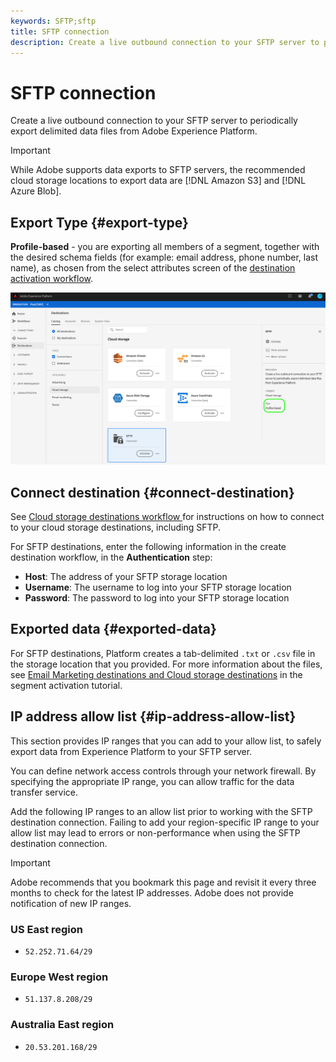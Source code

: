 ```yaml
---
keywords: SFTP;sftp
title: SFTP connection
description: Create a live outbound connection to your SFTP server to periodically export delimited data files from Adobe Experience Platform.
---
```


# SFTP connection

Create a live outbound connection to your SFTP server to periodically export delimited data files from Adobe Experience Platform.

>[!IMPORTANT]
>
> While Adobe supports data exports to SFTP servers, the recommended cloud storage locations to export data are [!DNL Amazon S3] and [!DNL Azure Blob].

## Export Type {#export-type}

**Profile-based** - you are exporting all members of a segment, together with the desired schema fields (for example: email address, phone number, last name), as chosen from the select attributes screen of the [destination activation workflow](../../ui/activate-destinations.md#select-attributes).

![SFTP profile-based export type](../../assets/catalog/cloud-storage/sftp/catalog.png)

## Connect destination {#connect-destination}

See [Cloud storage destinations workflow ](./workflow.md)for instructions on how to connect to your cloud storage destinations, including SFTP.

For SFTP destinations, enter the following information in the create destination workflow, in the **Authentication** step:

* **Host**: The address of your SFTP storage location
* **Username**: The username to log into your SFTP storage location
* **Password**: The password to log into your SFTP storage location

## Exported data {#exported-data}

For SFTP destinations, Platform creates a tab-delimited `.txt` or `.csv` file in the storage location that you provided. For more information about the files, see [Email Marketing destinations and Cloud storage destinations](../../ui/activate-destinations.md#esp-and-cloud-storage) in the segment activation tutorial.

## IP address allow list {#ip-address-allow-list}

This section provides IP ranges that you can add to your allow list, to safely export data from Experience Platform to your SFTP server.

You can define network access controls through your network firewall. By specifying the appropriate IP range, you can allow traffic for the data transfer service.

Add the following IP ranges to an allow list prior to working with the SFTP destination connection. Failing to add your region-specific IP range to your allow list may lead to errors or non-performance when using the SFTP destination connection.

>[!IMPORTANT]
>
> Adobe recommends that you bookmark this page and revisit it every three months to check for the latest IP addresses. Adobe does not provide notification of new IP ranges.

### US East region

* `52.252.71.64/29`

### Europe West region

* `51.137.8.208/29`

### Australia East region

* `20.53.201.168/29`
